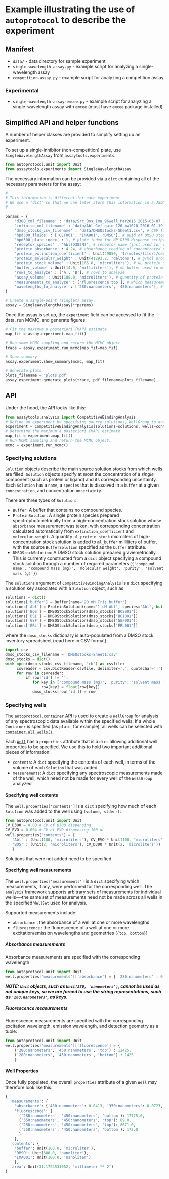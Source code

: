 # Example illustrating the use of `autoprotocol` to describe the experiment

## Manifest

* `data/` - data directory for sample experiment
* `single-wavelength-assay.py` - example script for analyzing a single-wavelength assay
* `competition-assay.py` - example script for analyzing a competition assay

### Experimental
* `single-wavelength-assay-emcee.py` - example script for analyzing a single-wavelength assay with `emcee` (must have `emcee` package installed)


## Simplified API and helper functions

A number of helper classes are provided to simplify setting up an experiment.

To set up a single-inhibitor (non-competition) plate, use `SingleWavelengthAssay` from `assaytools.experiments`:
```python
from autoprotocol.unit import Unit
from assaytools.experiments import SingleWavelengthAssay
```

The necessary information can be provided via a `dict` containing all of the necessary parameters for the assay:
```python
#
# This information is different for each experiment.
# We use a 'dict' so that we can later store this information in a JSON database or something.
#

params = {
    'd300_xml_filename' : 'data/Src_Bos_Ima_96well_Mar2015 2015-03-07 1736.DATA.xml', # HP D300 dispense simulated DATA file
    'infinite_xml_filename' : 'data/Abl Gef gain 120 bw1020 2016-01-19 15-59-53_plate_1.xml', # Tecan Infinite plate reader output data
    'dmso_stocks_csv_filename' : 'data/DMSOstocks-Sheet1.csv', # CSV file of DMSO stock inventory
    'hpd300_fluids' : ['GEF001', 'IMA001', 'DMSO'], # uuid of DMSO stocks from dmso_stocks_csv_filename (or 'DMSO' for pure DMSO) used to define HP D300 XML <Fluids> block
    'hpd300_plate_index' : 1, # plate index for HP D300 dispense script
    'receptor_species' : 'Abl(D382N)', # receptor name (just used for convenience)
    'protein_absorbance' : 4.24, # absorbance reading of concentrated protein stock before dilution
    'protein_extinction_coefficient' : Unit(49850, '1/(moles/liter)/centimeter'), # 1/M/cm extinction coefficient for protein
    'protein_molecular_weight' : Unit(41293.2, 'daltons'), # g/mol protein molecular weight
    'protein_stock_volume' : Unit(165.8, 'microliters'), # uL protein stock solution used to make 1 uM protein stock
    'buffer_volume' : Unit(14.0, 'milliliters'), # mL buffer used to make 1 uM protein stock
    'rows_to_analyze' : ['A', 'B'], # rows to analyze
    'assay_volume' : Unit(100.0, 'microliters'), # quantity of protein or buffer dispensed into plate
    'measurements_to_analyze' : ['fluorescence top'], # which measurements to analyze (if specified -- this is optional)
    'wavelengths_to_analyze' : ['280:nanometers', '480:nanometers'], # which wavelengths to analyze (if specified -- this is optional)
}

# Create a single-point (singlet) assay.
assay = SingleWavelengthAssay(**params)
```

Once the assay is set up, the `experiment` field can be accessed to fit the data, run MCMC, and generate figures:
```python
# Fit the maximum a posteriori (MAP) estimate
map_fit = assay.experiment.map_fit()

# Run some MCMC sampling and return the MCMC object
trace = assay.experiment.run_mcmc(map_fit=map_fit)

# Show summary
assay.experiment.show_summary(mcmc, map_fit)

# Generate plots
plots_filename = 'plots.pdf'
assay.experiment.generate_plots(trace, pdf_filename=plots_filename)
```

## API

Under the hood, the API looks like this:
```python
from assaytools.analysis import CompetitiveBindingAnalysis
# Define an experiment by specifying source solutions, WellGroup to analyze, and names of receptor and ligand components for competitive binding model.
experiment = CompetitiveBindingAnalysis(solutions=solutions, wells=container.all_wells(), receptor_name=['Abl'], ligand_names=['bosutinib', 'erlotinib', 'gefinitb', 'bosutinib isomer'])
# Determine the maximum a posteriori (MAP) estimate.
map_fit = experiment.map_fit()
# Run MCMC sampling and return the MCMC object.
mcmc = experiment.run_mcmc()
```

### Specifying solutions

`Solution` objects describe the main source solution stocks from which wells are filled.
`Solution` objects specify at most the concentration of a *single* component (such as protein or ligand) and its corresponding uncertainty.
Each `Solution` has a `name`, a `species` that is dissolved in a `buffer` at a given `concentration`, and concentration `uncertainty`.

There are three types of `Solution`:
* `Buffer`: A buffer that contains no compound species.
* `ProteinSolution`: A single protein species prepared spectrophotometrically from a high-concentration stock solution whose `absorbance` measurement was taken, with corresponding concentration calculated automatically from `extinction_coefficient` and `molecular_weight`. A quantity `ul_protein_stock` microliters of high-concentration stock solution is added to `ml_buffer` milliliters of buffer, with the source `BufferSolution` specified as the `buffer` attribute.
* `DMSOStockSolution`: A DMSO stock solution prepared graviemetrically. This is currently constructed from a `dict` object specifying a compound stock solution through a number of required parameters (`{'compound name', 'compound mass (mg)', 'molecular weight', 'purity', 'solvent mass (g)'}`)

The `solutions` argument of `CompetitiveBindingAnalysis` is a `dict` specifying a solution key associated with a `Solution` object, such as
```python
solutions = dict()
solutions['buffer'] = Buffer(name='20 mM Tris buffer')
solutions['Abl'] = ProteinSolution(name='1 uM Abl', species='Abl', buffer=solutions['buffer'], absorbance=4.24, extinction_coefficient=49850, molecular_weight=41293.2, ul_protein_stock=165.8, ml_buffer=14.0)
solutions['BOS'] = DMSOStockSolution(dmso_stocks['BOS001'])
solutions['BSI'] = DMSOStockSolution(dmso_stocks['BOI001'])
solutions['GEF'] = DMSOStockSolution(dmso_stocks['GEF001'])
solutions['ERL'] = DMSOStockSolution(dmso_stocks['ERL001'])

```
where the `dmso_stocks` dictionary is auto-populated from a DMSO stock inventory spreadsheet (read here in CSV format):
```python
import csv
dmso_stocks_csv_filename = 'DMSOstocks-Sheet1.csv'
dmso_stocks = dict()
with open(dmso_stocks_csv_filename, 'rb') as csvfile:
     csvreader = csv.DictReader(csvfile, delimiter=',', quotechar='|')
     for row in csvreader:
         if row['id'] != '':
            for key in ['compound mass (mg)', 'purity', 'solvent mass (g)', 'molecular weight']:
                row[key] = float(row[key])
            dmso_stocks[row['id']] = row
```

### Specifying wells

The [`autoprotocol.container` API](http://pythonhosted.org/autoprotocol/_modules/autoprotocol/container.html) is used to create a `WellGroup` for analysis of any spectroscopic data available within the specified wells. If a whole `Container` is specified (as `plate`, for example), all wells can be selected with [`container.all_wells()`](http://pythonhosted.org/autoprotocol/autoprotocol.html#autoprotocol.container.Container.all_wells).

Each [`Well`](http://pythonhosted.org/autoprotocol/autoprotocol.html#autoprotocol.container.Well) has a `properties` attribute that is a `dict` allowing additional well properties to be specified. We use this to hold two important additional pieces of information:
* `contents`: A `dict` specifying the contents of each well, in terms of the volume of each `Solution` that was added
* `measurements`: A `dict` specifying any spectroscopic measurements made of the well, which need not be made for every well of the `WellGroup` analyzed

#### Specifying well contents

The `well.properties['contents']` is a `dict` specifying how much of each `Solution` was added to the well using `(volume, stderr)`:
```python
from autoprotocol.unit import Unit
CV_D300 = 0.08 # CV of D300 dispensing
CV_EVO = 0.004 # CV of EVO dispensing 100 uL
well.properties['contents'] = {
   'Abl' : (Unit(100, 'microliters'), CV_EVO * Unit(100, 'microliters')),
   'BOS' : (Unit(2, 'microliters'), CV_D300 * Unit(2, 'microliters'))
   }
```
Solutions that were not added need to be specified.

#### Specifying well measurements

The `well.properties['measurements']` is a `dict` specifying which measurements, if any, were performed for the corresponding well.
The `analysis` framework supports arbitrary sets of measurements for individual wells---the same set of measurements need not be made across all wells in the specified `WellSet` used for analysis.

Supported measurements include:
* `absorbance` : the absorbance of a well at one or more wavelengths
* `fluorescence` : the fluorescence of a well at one or more excitation/emission wavelengths and geometries (`{top, bottom}`)

##### Absorbance measurements

Absorbance measurements are specified with the corresponding wavelength
```python
from autoprotocol.unit import Unit
well.properties['measurements']['absorbance'] = { '280:nanometers' : 0.437 }
```
***NOTE: `Unit` objects, such as `Unit(280, 'nanometers')`, cannot be used as not unique keys, so we are forced to use the string representations, such as `'280:nanometers'`, as keys.***

##### Fluorescence measurements

Fluorescence measurements are specified with the corresponding excitation wavelength, emission wavelength, and detection geometry as a tuple:
```python
from autoprotocol.unit import Unit
well.properties['measurements']['fluorescence'] = {
    ('280:nanometers', '450:nanometers', 'top') : 12425,
    ('280:nanometers', '450:nanometers', 'bottom') : 1425
    }
```

#### Well Properties

Once fully populated, the overall `properties` attribute of a given `Well` may therefore look like this:
```python
{
  'measurements': {
    'absorbance': {'480:nanometers': 0.0413, '350:nanometers': 0.0723, '280:nanometers': 0.639},
    'fluorescence': {
      ('280:nanometers', '450:nanometers', 'bottom'): 17775.0,
      ('350:nanometers', '450:nanometers', 'top'): 89.0,
      ('280:nanometers', '450:nanometers', 'top'): 8671.0,
      ('350:nanometers', '450:nanometers', 'bottom'): 172.0
      }
    },
  'contents': {
    'buffer': Unit(100.0, 'microliter'),
    'DMSO': Unit(300.0, 'nanoliter'),
    'IMA001': Unit(100.0, 'nanoliter')
    },
  'area': Unit(31.1724531052, 'millimeter ** 2')
}
```

